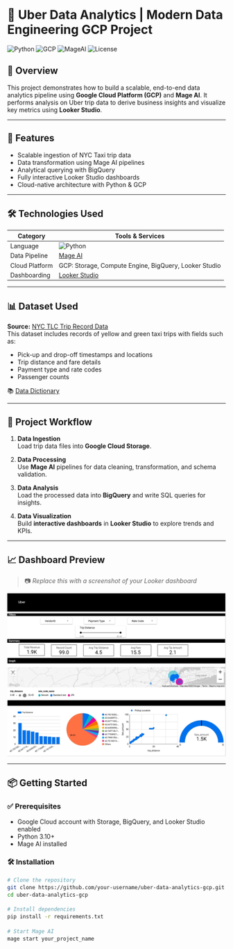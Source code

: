 # 🚖 Uber Data Analytics | Modern Data Engineering GCP Project

![Python](https://img.shields.io/badge/Python-3.10-blue?logo=python)
![GCP](https://img.shields.io/badge/Google%20Cloud-Platform-blue?logo=googlecloud)
![MageAI](https://img.shields.io/badge/Mage%20AI-Data%20Pipelines-orange?logo=github)
![License](https://img.shields.io/badge/License-MIT-green)

## 📌 Overview

This project demonstrates how to build a scalable, end-to-end data analytics pipeline using **Google Cloud Platform (GCP)** and **Mage AI**. It performs analysis on Uber trip data to derive business insights and visualize key metrics using **Looker Studio**.

---

## 🚀 Features

- Scalable ingestion of NYC Taxi trip data
- Data transformation using Mage AI pipelines
- Analytical querying with BigQuery
- Fully interactive Looker Studio dashboards
- Cloud-native architecture with Python & GCP

---


## 🛠️ Technologies Used

| Category       | Tools & Services                                   |
|----------------|----------------------------------------------------|
| Language       | ![Python](https://img.shields.io/badge/Python-3.10-blue?logo=python) |
| Data Pipeline  | [Mage AI](https://github.com/mage-ai/mage-ai)     |
| Cloud Platform | GCP: Storage, Compute Engine, BigQuery, Looker Studio |
| Dashboarding   | [Looker Studio](https://lookerstudio.google.com/) |

---

## 📊 Dataset Used

**Source:** [NYC TLC Trip Record Data](https://www.nyc.gov/site/tlc/about/tlc-trip-record-data.page)  
This dataset includes records of yellow and green taxi trips with fields such as:

- Pick-up and drop-off timestamps and locations  
- Trip distance and fare details  
- Payment type and rate codes  
- Passenger counts  

📚 [Data Dictionary](https://www.nyc.gov/assets/tlc/downloads/pdf/data_dictionary_trip_records_yellow.pdf)

---

## 📂 Project Workflow

1. **Data Ingestion**  
   Load trip data files into **Google Cloud Storage**.

2. **Data Processing**  
   Use **Mage AI** pipelines for data cleaning, transformation, and schema validation.

3. **Data Analysis**  
   Load the processed data into **BigQuery** and write SQL queries for insights.

4. **Data Visualization**  
   Build **interactive dashboards** in **Looker Studio** to explore trends and KPIs.

---

## 📈 Dashboard Preview

> 📷 *Replace this with a screenshot of your Looker dashboard*

![Dashboard](./dash-board/dash-board-1.jpg "Dashboard Image")

---

## 📦 Getting Started

### ✅ Prerequisites

- Google Cloud account with Storage, BigQuery, and Looker Studio enabled
- Python 3.10+
- Mage AI installed

### 🛠 Installation

```bash
# Clone the repository
git clone https://github.com/your-username/uber-data-analytics-gcp.git
cd uber-data-analytics-gcp

# Install dependencies
pip install -r requirements.txt

# Start Mage AI
mage start your_project_name
